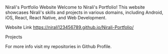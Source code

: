 Nirali's Portfolio Website
Welcome to Nirali's Portfolio! This website showcases Nirali's skills and projects in various domains, including Android, iOS, React, React Native, and Web Development.

Website Link
https://nirali123456789.github.io/Nirali-Portfolio/

Projects

For more info visit my repositories in Github Profile.

